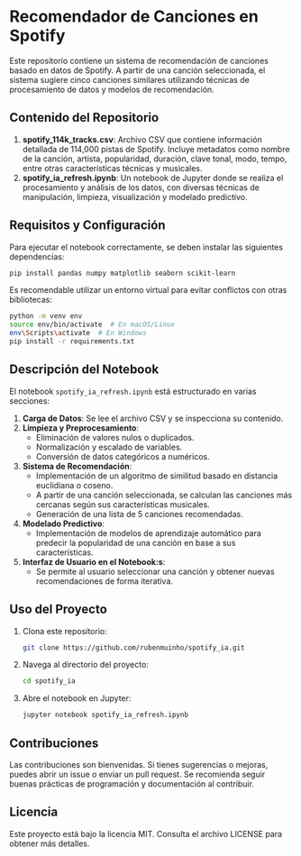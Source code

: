 # Recomendador de Canciones en Spotify

Este repositorio contiene un sistema de recomendación de canciones basado en datos de Spotify. A partir de una canción seleccionada, el sistema sugiere cinco canciones similares utilizando técnicas de procesamiento de datos y modelos de recomendación.

## Contenido del Repositorio

1. **spotify_114k_tracks.csv**: Archivo CSV que contiene información detallada de 114,000 pistas de Spotify. Incluye metadatos como nombre de la canción, artista, popularidad, duración, clave tonal, modo, tempo, entre otras características técnicas y musicales.
2. **spotify_ia_refresh.ipynb**: Un notebook de Jupyter donde se realiza el procesamiento y análisis de los datos, con diversas técnicas de manipulación, limpieza, visualización y modelado predictivo.

## Requisitos y Configuración

Para ejecutar el notebook correctamente, se deben instalar las siguientes dependencias:

```bash
pip install pandas numpy matplotlib seaborn scikit-learn
```

Es recomendable utilizar un entorno virtual para evitar conflictos con otras bibliotecas:

```bash
python -m venv env
source env/bin/activate  # En macOS/Linux
env\Scripts\activate  # En Windows
pip install -r requirements.txt
```

## Descripción del Notebook

El notebook `spotify_ia_refresh.ipynb` está estructurado en varias secciones:

1. **Carga de Datos**: Se lee el archivo CSV y se inspecciona su contenido.
2. **Limpieza y Preprocesamiento**:
   - Eliminación de valores nulos o duplicados.
   - Normalización y escalado de variables.
   - Conversión de datos categóricos a numéricos.
3. **Sistema de Recomendación**:
   - Implementación de un algoritmo de similitud basado en distancia euclidiana o coseno.
   - A partir de una canción seleccionada, se calculan las canciones más cercanas según sus características musicales.
   - Generación de una lista de 5 canciones recomendadas.
4. **Modelado Predictivo**:
   - Implementación de modelos de aprendizaje automático para predecir la popularidad de una canción en base a sus características.
5. **Interfaz de Usuario en el Notebook:s**:
   - Se permite al usuario seleccionar una canción y obtener nuevas recomendaciones de forma iterativa.

## Uso del Proyecto

1. Clona este repositorio:
   ```bash
   git clone https://github.com/rubenmuinho/spotify_ia.git
   ```
2. Navega al directorio del proyecto:
   ```bash
   cd spotify_ia
   ```
3. Abre el notebook en Jupyter:
   ```bash
   jupyter notebook spotify_ia_refresh.ipynb
   ```

## Contribuciones

Las contribuciones son bienvenidas. Si tienes sugerencias o mejoras, puedes abrir un issue o enviar un pull request. Se recomienda seguir buenas prácticas de programación y documentación al contribuir.

## Licencia

Este proyecto está bajo la licencia MIT. Consulta el archivo LICENSE para obtener más detalles.
